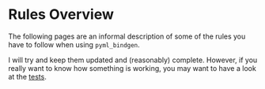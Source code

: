 # Rules Overview

The following pages are an informal description of some of the rules you have to follow when using `pyml_bindgen`.

I will try and keep them updated and (reasonably) complete.  However, if you really want to know how something is working, you may want to have a look at the [tests](https://github.com/mooreryan/ocaml_python_bindgen/tree/main/test).
